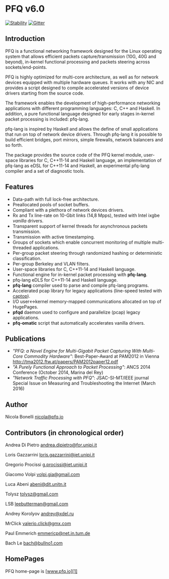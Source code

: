PFQ v6.0 
========

[![Stability](https://img.shields.io/badge/stability-experimental-red.svg)](http://github.com/badges/stability-badges)
[![Gitter](https://badges.gitter.im/PFQ/pfq.svg)](https://gitter.im/PFQ/pfq?utm_source=badge&utm_medium=badge&utm_campaign=pr-badge)

Introduction
------------

PFQ is a functional networking framework designed for the Linux operating system 
that allows efficient packets capture/transmission (10G, 40G and beyond), in-kernel
functional processing and packets steering across sockets/end-points.

PFQ is highly optimized for multi-core architecture, as well as for network devices 
equipped with multiple hardware queues. It works with any NIC and provides a script 
designed to compile accelerated versions of device drivers starting from the source 
code.

The framework enables the development of high-performance networking applications with 
different programming languages: C, C++ and Haskell. In addition, a pure functional 
language designed for early stages in-kernel packet processing is included: pfq-lang.

pfq-lang is inspired by Haskell and allows the define of small applications that run
on top of network device drivers. Through pfq-lang it is possible to build efficient
bridges, port mirrors, simple firewalls, network balancers and so forth.

The package provides the source code of the PFQ kernel module, user-space libraries for C, 
C++11-14 and Haskell language, an implementation of pfq-lang as eDSL for C++11-14 and
Haskell, an experimental pfq-lang compiler and a set of diagnostic tools.


Features
--------

* Data-path with full lock-free architecture.
* Preallocated pools of socket buffers.
* Compliant with a plethora of network devices drivers.
* Rx and Tx line-rate on 10-Gbit links (14,8 Mpps), tested with Intel ixgbe _vanilla_ drivers.
* Transparent support of kernel threads for asynchronous packets transmission.
* Transmission with active timestamping.
* Groups of sockets which enable concurrent monitoring of multiple multi-threaded applications.
* Per-group packet steering through randomized hashing or deterministic classification.
* Per-group Berkeley and VLAN filters.
* User-space libraries for C, C++11-14 and Haskell language.
* Functional engine for in-kernel packet processing with **pfq-lang**.
* pfq-lang eDLS for C++11-14 and Haskell language.
* **pfq-lang** compiler used to parse and compile pfq-lang programs.
* Accelerated pcap library for legacy applications (line-speed tested with [captop][2]).
* I/O user<->kernel memory-mapped communications allocated on top of HugePages.
* **pfqd** daemon used to configure and parallelize (pcap) legacy applications.
* **pfq-omatic** script that automatically accelerates vanilla drivers.


Publications
------------

* _"PFQ: a Novel Engine for Multi-Gigabit Packet Capturing With Multi-Core Commodity Hardware"_: Best-Paper-Award at PAM2012 in Vienna http://tma2012.ftw.at/papers/PAM2012paper12.pdf
* _"A Purely Functional Approach to Packet Processing"_: ANCS 2014 Conference (October 2014, Marina del Rey) 
* _"Network Traffic Processing with PFQ"_: JSAC-SI-MT/IEEE journal Special Issue on Measuring and Troubleshooting the Internet (March 2016) 

Author
------

Nicola Bonelli <nicola@pfq.io>  


Contributors (in chronological order)
-------------------------------------

Andrea Di Pietro <andrea.dipietro@for.unipi.it>  

Loris Gazzarrini <loris.gazzarrini@iet.unipi.it>  

Gregorio Procissi <g.procissi@iet.unipi.it>

Giacomo Volpi <volpi.gia@gmail.com>

Luca Abeni <abeni@dit.unitn.it>

Tolysz <tolysz@gmail.com>

LSB <leebutterman@gmail.com>

Andrey Korolyov <andrey@xdel.ru>

MrClick <valerio.click@gmx.com>

Paul Emmerich <emmericp@net.in.tum.de>

Bach Le <bach@bullno1.com>


HomePages
---------

PFQ home-page is [www.pfq.io][1]


[1]: http://www.pfq.io
[2]: https://github.com/awgn/captop

